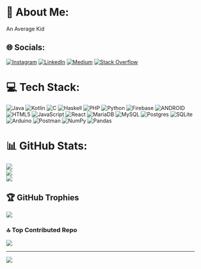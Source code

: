 # 💫 About Me:
An Average Kid


## 🌐 Socials:
[![Instagram](https://img.shields.io/badge/Instagram-%23E4405F.svg?logo=Instagram&logoColor=white)](https://instagram.com/hafidzhash_) [![LinkedIn](https://img.shields.io/badge/LinkedIn-%230077B5.svg?logo=linkedin&logoColor=white)](https://linkedin.com/in/hafidzsh) [![Medium](https://img.shields.io/badge/Medium-12100E?logo=medium&logoColor=white)](https://medium.com/@hafidzshidqi69) [![Stack Overflow](https://img.shields.io/badge/-Stackoverflow-FE7A16?logo=stack-overflow&logoColor=white)](https://stackoverflow.com/users/22330507) 

# 💻 Tech Stack:
![Java](https://img.shields.io/badge/java-%23ED8B00.svg?style=for-the-badge&logo=java&logoColor=white) ![Kotlin](https://img.shields.io/badge/kotlin-%230095D5.svg?style=for-the-badge&logo=kotlin&logoColor=white) ![C](https://img.shields.io/badge/c-%2300599C.svg?style=for-the-badge&logo=c&logoColor=white) ![Haskell](https://img.shields.io/badge/Haskell-5e5086?style=for-the-badge&logo=haskell&logoColor=white) ![PHP](https://img.shields.io/badge/php-%23777BB4.svg?style=for-the-badge&logo=php&logoColor=white) ![Python](https://img.shields.io/badge/python-3670A0?style=for-the-badge&logo=python&logoColor=ffdd54) ![Firebase](https://img.shields.io/badge/firebase-%23039BE5.svg?style=for-the-badge&logo=firebase) ![ANDROID](https://img.shields.io/badge/android-%2320232a.svg?style=for-the-badge&logo=android&logoColor=%a4c639) ![HTML5](https://img.shields.io/badge/html5-%23E34F26.svg?style=for-the-badge&logo=html5&logoColor=white) ![JavaScript](https://img.shields.io/badge/javascript-%23323330.svg?style=for-the-badge&logo=javascript&logoColor=%23F7DF1E) ![React](https://img.shields.io/badge/react-%2320232a.svg?style=for-the-badge&logo=react&logoColor=%2361DAFB) ![MariaDB](https://img.shields.io/badge/MariaDB-003545?style=for-the-badge&logo=mariadb&logoColor=white) ![MySQL](https://img.shields.io/badge/mysql-%2300f.svg?style=for-the-badge&logo=mysql&logoColor=white) ![Postgres](https://img.shields.io/badge/postgres-%23316192.svg?style=for-the-badge&logo=postgresql&logoColor=white) ![SQLite](https://img.shields.io/badge/sqlite-%2307405e.svg?style=for-the-badge&logo=sqlite&logoColor=white) ![Arduino](https://img.shields.io/badge/-Arduino-00979D?style=for-the-badge&logo=Arduino&logoColor=white) ![Postman](https://img.shields.io/badge/Postman-FF6C37?style=for-the-badge&logo=postman&logoColor=white) ![NumPy](https://img.shields.io/badge/numpy-%23013243.svg?style=for-the-badge&logo=numpy&logoColor=white) ![Pandas](https://img.shields.io/badge/pandas-%23150458.svg?style=for-the-badge&logo=pandas&logoColor=white)
# 📊 GitHub Stats:
![](https://github-readme-stats.vercel.app/api?username=hafidzyami&theme=dark&hide_border=false&include_all_commits=false&count_private=false)<br/>
![](https://github-readme-streak-stats.herokuapp.com/?user=hafidzyami&theme=dark&hide_border=false)<br/>
![](https://github-readme-stats.vercel.app/api/top-langs/?username=hafidzyami&theme=dark&hide_border=false&include_all_commits=false&count_private=false&layout=compact&hide=jupyter%20notebook)

## 🏆 GitHub Trophies
![](https://github-profile-trophy.vercel.app/?username=hafidzyami&theme=radical&no-frame=false&no-bg=true&margin-w=4)

### 🔝 Top Contributed Repo
![](https://github-contributor-stats.vercel.app/api?username=hafidzyami&limit=5&theme=dark&combine_all_yearly_contributions=true)

---
[![](https://visitcount.itsvg.in/api?id=hafidzyami&icon=0&color=0)](https://visitcount.itsvg.in)

<!-- Proudly created with GPRM ( https://gprm.itsvg.in ) -->
